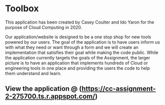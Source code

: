 # Toolbox

This application has been created by Casey Coulter and Ido Yaron for the purpose of Cloud Computing in 2020.

Our application/website is designed to be a one stop shop for new tools powered by our users.  The goal of the application is to have users inform us with what they need or want through a form and we will create an implementation that satisfies their goal while making the code public. While the application currently targets the goals of the Assignment, the larger picture is to have an application that implements hundreds of Cloud or engineering tools in one place and providing the users the code to help them understand and learn.

## View the application @ (https://cc-assignment-2-275700.ts.r.appspot.com/)